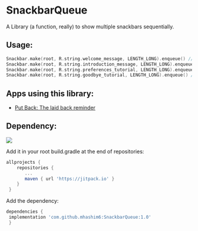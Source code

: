 # SnackbarQueue  
 A Library (a function, really) to show multiple snackbars sequentially.   
  
## Usage:  
``` kotlin  
Snackbar.make(root, R.string.welcome_message, LENGTH_LONG).enqueue() //first one will immediately show.  
Snackbar.make(root, R.string.introduction_message, LENGTH_LONG).enqueue() //but here, magic happens. 
Snackbar.make(root, R.string.preferences_tutorial, LENGTH_LONG).enqueue()  
Snackbar.make(root, R.string.goodbye_tutorial, LENGTH_LONG).enqueue() //last one to show, after all the others have been sequentially (and gracefully) dismissed. 
```  
## Apps using this library:  
  
 - [Put Back: The laid back reminder](https://play.google.com/store/apps/details?id=mhashim6.android.putback)  
  
## Dependency:  
[![](https://jitpack.io/v/mhashim6/SnackbarQueue.svg)](https://jitpack.io/#mhashim6/SnackbarQueue)  
  
Add it in your root build.gradle at the end of repositories:  
  
``` groovy  
allprojects {  
    repositories { 
       ... 
       maven { url 'https://jitpack.io' } 
    }
 }  
```  
Add the dependency:  
``` groovy  
dependencies {  
 implementation 'com.github.mhashim6:SnackbarQueue:1.0'
 }  
```